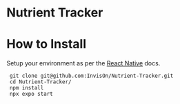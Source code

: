 # Nutrient Tracker

 <!-- TODO: add license badge -->
 <!-- TODO: project descript -->

# How to Install

Setup your environment as per the [React Native](https://reactnative.dev/docs/set-up-your-environment) docs.

```shell
 git clone git@github.com:InvisOn/Nutrient-Tracker.git
 cd Nutrient-Tracker/
 npm install
 npx expo start
```



 <!-- TODO: add tests -->
 <!-- TODO: add screenshots app -->
 <!-- TODO:  -->
